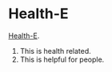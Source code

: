 # Health-E
[Health-E](https://health-e-app.web.app/).

1. This is health related.
2. This is helpful for people.
